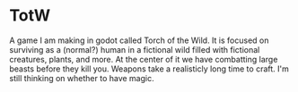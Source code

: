 # TotW
A game I am making in godot called Torch of the Wild. It is focused on surviving as a (normal?) human in a fictional wild filled with fictional creatures, plants, and more. At the center of it we have combatting large beasts before they kill you. Weapons take a realisticly long time to craft. I'm still thinking on whether to have magic.
